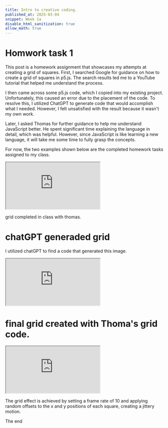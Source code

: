 ```yaml
---
title: Intro to creative coding.
published_at: 2025-03-04
snippet: Week 1a
disable_html_sanitization: true
allow_math: true
---
```


# Homwork task 1

This post is a homework assignment that showcases my attempts at creating a grid of squares. First, I searched Google for guidance on how to create a grid of squares in p5.js. The search results led me to a YouTube tutorial that helped me understand the process.

I then came across some p5.js code, which I copied into my existing project. Unfortunately, this caused an error due to the placement of the code. To resolve this, I utilized ChatGPT to generate code that would accomplish what I needed. However, I felt unsatisfied with the result because it wasn't my own work.

Later, I asked Thomas for further guidance to help me understand JavaScript better. He spent significant time explaining the language in detail, which was helpful. However, since JavaScript is like learning a new language, it will take me some time to fully grasp the concepts.

For now, the two examples shown below are the completed homework tasks assigned to my class.

<iframe id="grid" src="https://editor.p5js.org/Ranianazz/full/2Lq-VjJKk"></iframe>

<script type="module">

    const iframe  = document.getElementById ("grid")
    iframe.width  = iframe.parentNode.scrollWidth
    iframe.height = iframe.width * 9 / 16 + 42

</script>

grid completed in class with thomas.

# chatGPT generaded grid

I utilized chatGPT to find a code that generated this image.

<iframe id="grid2" src="https://editor.p5js.org/Ranianazz/full/sy96UEP2Z"></iframe>

<script type="module">

    const iframe  = document.getElementById ("grid2")
    iframe.width  = iframe.parentNode.scrollWidth
    iframe.height = iframe.width * 9 / 16 + 42

</script>

# final grid created with Thoma's grid code.

<iframe id="grid3" src="https://editor.p5js.org/Ranianazz/full/tncd0ztq-"></iframe>

<script type="module">

    const iframe  = document.getElementById ("grid3")
    iframe.width  = iframe.parentNode.scrollWidth
    iframe.height = iframe.width * 9 / 16 + 42

</script>

The grid effect is achieved by setting a frame rate of 10 and applying random offsets to the x and y positions of each square, creating a jittery motion.

The end

<div style="height: 100px;"></div>

